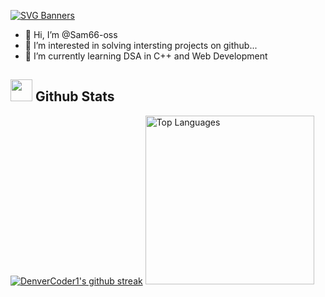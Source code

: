 [![SVG Banners](https://svg-banners.vercel.app/api?type=luminance&text1=I%20am%20Samriddh,A%20programmer🌻&width=400&height=200)](https://github.com/Akshay090/svg-banners)
- 👋 Hi, I’m @Sam66-oss
- 👀 I’m interested in solving intersting projects on github...
- 🌱 I’m currently learning DSA in C++ and Web Development 

<!---
Sam66-oss/Sam66-oss is a ✨ special ✨ repository because its `README.md` (this file) appears on your GitHub profile.
You can click the Preview link to take a look at your changes.
--->
 ## <img src="https://media.giphy.com/media/iY8CRBdQXODJSCERIr/giphy.gif" width="35"><b> Github Stats </b>
 [![DenverCoder1's github streak](https://github-readme-streak-stats.herokuapp.com/?user=Sam66-oss&theme=blue-green)](https://github.com/Sam66-oss)
<a href="https://github.com/Sam66-oss"><img alt="Top Languages" src="https://github-readme-stats.vercel.app/api/top-langs/?username=Sam66-oss&langs_count=8&count_private=true&layout=compact&theme=react&bg_color=0D1117" width="270px"/></a>
